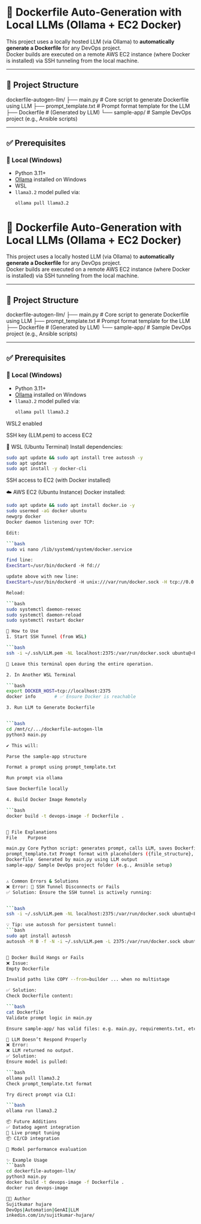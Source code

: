 # 🚀 Dockerfile Auto-Generation with Local LLMs (Ollama + EC2 Docker)

This project uses a locally hosted LLM (via Ollama) to **automatically generate a Dockerfile** for any DevOps project.  
Docker builds are executed on a remote AWS EC2 instance (where Docker is installed) via SSH tunneling from the local machine.

---

## 🧱 Project Structure


dockerfile-autogen-llm/
├── main.py # Core script to generate Dockerfile using LLM
├── prompt_template.txt # Prompt format template for the LLM
├── Dockerfile # (Generated by LLM)
└── sample-app/ # Sample DevOps project (e.g., Ansible scripts)


---

## ✅ Prerequisites

### 🔧 Local (Windows)

- Python 3.11+
- [Ollama](https://ollama.com) installed on Windows
- WSL
- `llama3.2` model pulled via:
  ```bash
  ollama pull llama3.2


# 🚀 Dockerfile Auto-Generation with Local LLMs (Ollama + EC2 Docker)

This project uses a locally hosted LLM (via Ollama) to **automatically generate a Dockerfile** for any DevOps project.  
Docker builds are executed on a remote AWS EC2 instance (where Docker is installed) via SSH tunneling from the local machine.

---

## 🧱 Project Structure

dockerfile-autogen-llm/
├── main.py # Core script to generate Dockerfile using LLM
├── prompt_template.txt # Prompt format template for the LLM
├── Dockerfile # (Generated by LLM)
└── sample-app/ # Sample DevOps project (e.g., Ansible scripts)

---

## ✅ Prerequisites

### 🔧 Local (Windows)

- Python 3.11+
- [Ollama](https://ollama.com) installed on Windows
- `llama3.2` model pulled via:  
  ```bash
  ollama pull llama3.2
WSL2 enabled

SSH key (LLM.pem) to access EC2

🐧 WSL (Ubuntu Terminal)
Install dependencies:

  ```bash
  sudo apt update && sudo apt install tree autossh -y
  sudo apt update
  sudo apt install -y docker-cli
  ```

SSH access to EC2 (with Docker installed)

☁️ AWS EC2 (Ubuntu Instance)
Docker installed:

  ```bash
  sudo apt update && sudo apt install docker.io -y
  sudo usermod -aG docker ubuntu
  newgrp docker
  Docker daemon listening over TCP:

Edit:

  ```bash
  sudo vi nano /lib/systemd/system/docker.service

find line:
  ExecStart=/usr/bin/dockerd -H fd://

update above with new line:
  ExecStart=/usr/bin/dockerd -H unix:///var/run/docker.sock -H tcp://0.0.0.0:2375

Reload:

  ```bash
  sudo systemctl daemon-reexec
  sudo systemctl daemon-reload
  sudo systemctl restart docker

🚀 How to Use
1. Start SSH Tunnel (from WSL)

  ```bash
  ssh -i ~/.ssh/LLM.pem -NL localhost:2375:/var/run/docker.sock ubuntu@<EC2_PUBLIC_IP>

📌 Leave this terminal open during the entire operation.

2. In Another WSL Terminal

  ```bash
  export DOCKER_HOST=tcp://localhost:2375
  docker info       # ✅ Ensure Docker is reachable

3. Run LLM to Generate Dockerfile


  ```bash
  cd /mnt/c/.../dockerfile-autogen-llm
  python3 main.py

✔️ This will:

Parse the sample-app structure

Format a prompt using prompt_template.txt

Run prompt via ollama

Save Dockerfile locally

4. Build Docker Image Remotely

  ```bash
  docker build -t devops-image -f Dockerfile .


🧠 File Explanations
File	Purpose

main.py	Core Python script: generates prompt, calls LLM, saves Dockerfile
prompt_template.txt	Prompt format with placeholders ({file_structure}, {project_description})
Dockerfile	Generated by main.py using LLM output
sample-app/	Sample DevOps project folder (e.g., Ansible setup)


⚠️ Common Errors & Solutions
❌ Error: 🔁 SSH Tunnel Disconnects or Fails
✅ Solution: Ensure the SSH tunnel is actively running:


  ```bash
  ssh -i ~/.ssh/LLM.pem -NL localhost:2375:/var/run/docker.sock ubuntu@<EC2_PUBLIC_IP>

💡 Tip: use autossh for persistent tunnel:
  ```bash
  sudo apt install autossh
  autossh -M 0 -f -N -i ~/.ssh/LLM.pem -L 2375:/var/run/docker.sock ubuntu@13.233.194.42


🐳 Docker Build Hangs or Fails
❌ Issue:
Empty Dockerfile

Invalid paths like COPY --from=builder ... when no multistage

✅ Solution:
Check Dockerfile content:

  ```bash
  cat Dockerfile
  Validate prompt logic in main.py

Ensure sample-app/ has valid files: e.g. main.py, requirements.txt, etc.

🧠 LLM Doesn’t Respond Properly
❌ Error:
❌ LLM returned no output.
✅ Solution:
Ensure model is pulled:

  ```bash
  ollama pull llama3.2
Check prompt_template.txt format

Try direct prompt via CLI:

  ```bash
  ollama run llama3.2

📦 Future Additions
✅ Datadog agent integration
🔄 Live prompt tuning
📦 CI/CD integration

🧠 Model performance evaluation

✨ Example Usage
  ```bash
  cd dockerfile-autogen-llm/
  python3 main.py
  docker build -t devops-image -f Dockerfile .
  docker run devops-image

👨‍💻 Author
Sujitkumar hujare
DevOps|Automation|GenAI|LLM
inkedin.com/in/sujitkumar-hujare/
